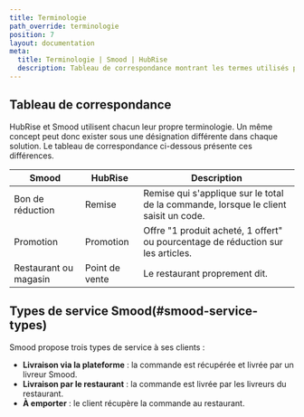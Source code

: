 ```yaml
---
title: Terminologie
path_override: terminologie
position: 7
layout: documentation
meta:
  title: Terminologie | Smood | HubRise
  description: Tableau de correspondance montrant les termes utilisés par Smood et ceux utilisés dans HubRise pour le même concept. Connectez vos apps et synchronisez vos données.
---
```


## Tableau de correspondance

HubRise et Smood utilisent chacun leur propre terminologie. Un même concept peut donc exister sous une désignation différente dans chaque solution. Le tableau de correspondance ci-dessous présente ces différences.

| Smood                 | HubRise        | Description                                                                          |
| --------------------- | -------------- | ------------------------------------------------------------------------------------ |
| Bon de réduction      | Remise         | Remise qui s'applique sur le total de la commande, lorsque le client saisit un code. |
| Promotion             | Promotion      | Offre "1 produit acheté, 1 offert" ou pourcentage de réduction sur les articles.     |
| Restaurant ou magasin | Point de vente | Le restaurant proprement dit.                                                        |

## Types de service Smood(#smood-service-types)

Smood propose trois types de service à ses clients :

- **Livraison via la plateforme** : la commande est récupérée et livrée par un livreur Smood.
- **Livraison par le restaurant** : la commande est livrée par les livreurs du restaurant.
- **À emporter** : le client récupère la commande au restaurant.
